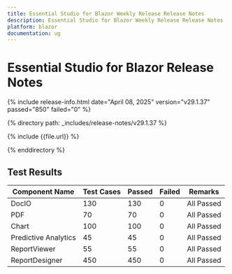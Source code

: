```yaml
---
title: Essential Studio for Blazor Weekly Release Release Notes  
description: Essential Studio for Blazor Weekly Release Release Notes  
platform: blazor
documentation: ug
---
```


# Essential Studio for Blazor  Release Notes  

{% include release-info.html date="April 08, 2025"  version="v29.1.37" passed="850" failed="0" %} 

{% directory path: _includes/release-notes/v29.1.37 %}

{% include {{file.url}} %}

{% enddirectory %}

## Test Results

| Component Name | Test Cases | Passed | Failed | Remarks |
|---------------|------------|--------|--------|---------|
| DocIO | 130 | 130 | 0 | All Passed |
| PDF | 70 | 70 | 0 | All Passed |
| Chart | 100 | 100 | 0 | All Passed |
| Predictive Analytics | 45 | 45 | 0 | All Passed |
| ReportViewer | 55 | 55 | 0 | All Passed |
| ReportDesigner | 450 | 450 | 0 | All Passed |